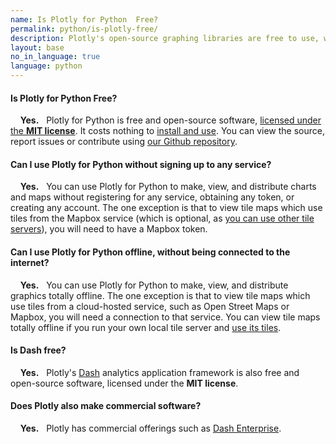 ```yaml
---
name: Is Plotly for Python  Free?
permalink: python/is-plotly-free/
description: Plotly's open-source graphing libraries are free to use, work offline and don't require any account registration. Plotly also has a commercial offering called Dash Enterprise.
layout: base
no_in_language: true
language: python
---
```


#### Is Plotly for Python Free?

&nbsp;  &nbsp; **Yes.** &nbsp; Plotly for Python is free and open-source software, [licensed under the **MIT license**](https://github.com/plotly/plotly.py/blob/master/LICENSE.txt). It costs nothing to [install and use](/python/getting-started). You can view the source, report issues or contribute using [our Github repository](https://github.com/plotly/plotly.py).

#### Can I use Plotly for Python without signing up to any service?

&nbsp;  &nbsp; **Yes.** &nbsp; You can use Plotly for Python to make, view, and distribute charts and maps without registering for any service,
obtaining any token, or creating any account. The one exception is that to view tile maps
which use tiles from the Mapbox service (which is optional, as [you can use other tile servers](/python/mapbox-layers)), you will need to have a Mapbox token.

#### Can I use Plotly for Python offline, without being connected to the internet?

&nbsp;  &nbsp; **Yes.** &nbsp; You can use Plotly for Python to make, view, and distribute graphics totally offline. The one exception is that to view tile maps
which use tiles from a cloud-hosted service, such as Open Street Maps or Mapbox, you will need a connection to that service. You can view tile maps totally offline if  you run your own local tile server and [use its tiles](/python/mapbox-layers).

#### Is Dash free?

&nbsp;  &nbsp; **Yes.** &nbsp; Plotly's [Dash](https://plotly.com/dash) analytics application framework is also free and open-source software, licensed under the **MIT license**.

#### Does Plotly also make commercial software?

&nbsp;  &nbsp; **Yes.** &nbsp; Plotly has commercial offerings such as [Dash Enterprise](https://plotly.com/dash).

